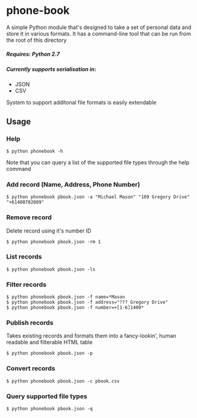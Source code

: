 # phone-book
A simple Python module that's designed to take a set of personal data and store it in various formats.
It has a command-line tool that can be run from the root of this directory

##### Requires: Python 2.7
##### Currently supports serialisation in:

- JSON
- CSV

System to support additonal file formats is easily extendable

  
## Usage
### Help
    $ python phonebook -h
Note that you can query a list of the supported file types through the help command 
    
### Add record (Name, Address, Phone Number)
    $ python phonebook pbook.json -a "Michael Mason" "109 Gregory Drive" "+61400702089"

### Remove record
Delete record using it's number ID

    $ python phonebook pbook.json -rm 1

### List records
    $ python phonebook pbook.json -ls

### Filter records
    $ python phonebook pbook.json -f name=*Mason
    $ python phonebook pbook.json -f address="??? Gregory Drive"
    $ python phonebook pbook.json -f number=+[1-6]1400*

### Publish records
Takes existing records and formats them into a fancy-lookin', human readable and filterable HTML table

    $ python phonebook pbook.json -p

### Convert records
    $ python phonebook pbook.json -c pbook.csv

### Query supported file types
    $ python phonebook pbook.json -q
    
